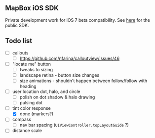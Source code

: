 MapBox iOS SDK
--------------

Private development work for iOS 7 beta compatibility. See [here](https://github.com/mapbox/mapbox-ios-sdk) for the public SDK. 

## Todo list

 * [ ] callouts
   - [ ] https://github.com/nfarina/calloutview/issues/46
 * [ ] "locate me" button
   - [ ] tweaks to sizing
   - [ ] landscape retina - button size changes
   - [ ] size animations - shouldn't happen between follow/follow with heading
 * [ ] user location dot, halo, and circle
   - [ ] polish on dot shadow & halo drawing
   - [ ] pulsing dot
 * [ ] tint color response
   - [x] done (markers?)
 * [ ] compass
   - [ ] nav bar spacing (`UIViewController.topLayoutGuide` ?)
 * [ ] distance scale